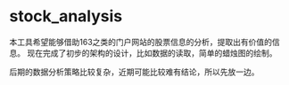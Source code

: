 # stock_analysis
本工具希望能够借助163之类的门户网站的股票信息的分析，提取出有价值的信息。
现在完成了初步的架构的设计，比如数据的读取，简单的蜡烛图的绘制。

后期的数据分析策略比较复杂，近期可能比较难有结论，所以先放一边。

